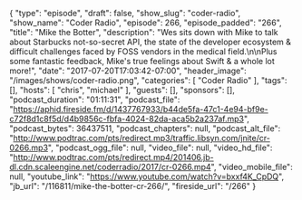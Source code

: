 {
  "type": "episode",
  "draft": false,
  "show_slug": "coder-radio",
  "show_name": "Coder Radio",
  "episode": 266,
  "episode_padded": "266",
  "title": "Mike the Botter",
  "description": "Wes sits down with Mike to talk about Starbucks not-so-secret API, the state of the developer ecosystem & difficult challenges faced by FOSS vendors in the medical field.\n\nPlus some fantastic feedback, Mike's true feelings about Swift & a whole lot more!",
  "date": "2017-07-20T17:03:42-07:00",
  "header_image": "/images/shows/coder-radio.png",
  "categories": [
    "Coder Radio"
  ],
  "tags": [],
  "hosts": [
    "chris",
    "michael"
  ],
  "guests": [],
  "sponsors": [],
  "podcast_duration": "01:11:31",
  "podcast_file": "https://aphid.fireside.fm/d/1437767933/b44de5fa-47c1-4e94-bf9e-c72f8d1c8f5d/d4b9856c-fbfa-4024-82da-aca5b2a237af.mp3",
  "podcast_bytes": 36437511,
  "podcast_chapters": null,
  "podcast_alt_file": "http://www.podtrac.com/pts/redirect.mp3/traffic.libsyn.com/jnite/cr-0266.mp3",
  "podcast_ogg_file": null,
  "video_file": null,
  "video_hd_file": "http://www.podtrac.com/pts/redirect.mp4/201406.jb-dl.cdn.scaleengine.net/coderradio/2017/cr-0266.mp4",
  "video_mobile_file": null,
  "youtube_link": "https://www.youtube.com/watch?v=bxxf4K_CpDQ",
  "jb_url": "/116811/mike-the-botter-cr-266/",
  "fireside_url": "/266"
}

